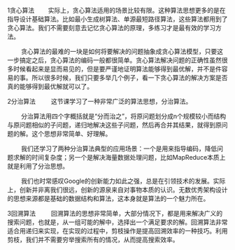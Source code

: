 1贪心算法
       实际上，贪心算法适用的场景比较有限。这种算法思想更多的是在指导设计基础算法。比如最小生成树算法、单源最短路径算法，这些算法都用到了贪心算法。我们不需要刻意去记忆贪心算法的原理，多练习才是最有效的学习方法。

        贪心算法的最难的一块是如何将要解决的问题抽象成贪心算法模型，只要这一步搞定之后，贪心算法的编码一般都很简单。贪心算法解决问题的正确性虽然很多时候看起来是显而易见的，但是要严谨地证明算法能够得到最优解，并不是件容易的事。所以很多时候，我们只要多举几个例子，看一下贪心算法的解决方案是否真的能够得到最优解就可以了。

2分治算法
        这节课学习了一种非常广泛的算法思想，分治算法。

        分治算法用四个字概括就是“分而治之”，将原问题划分成n个规模较小而结构与原问题相似的子问题，递归地解决这些子问题，然后再合并其结果，就得到原问题的解。这个思想非常简单、好理解。

        我们还学习了两种分治算法典型的应用场景：一个是用来指导编码，降低问题求解的时间复杂度；另一个是解决海量数据处理问题，比如MapReduce本质上就是利用了分治思想。

        我们也时常感叹Google的创新能力如此之强，总是在引领技术的发展。实际上，创新并非离我们很远，创新的源泉来自对事物本质的认识。无数优秀架构设计的思想来源都是基础的数据结构和算法，这本身就是算法的一个魅力所在。

3回溯算法
        回溯算法的思想非常简单，大部分情况下，都是用来解决广义的搜索问题，也就是，从一组可能的解中，选择出一个满足要求的解。回溯算法非常适合用递归来实现，在实现的过程中，剪枝操作是提高回溯效率的一种技巧。利用剪枝，我们并不需要穷举搜索所有的情况，从而提高搜索效率。

 
